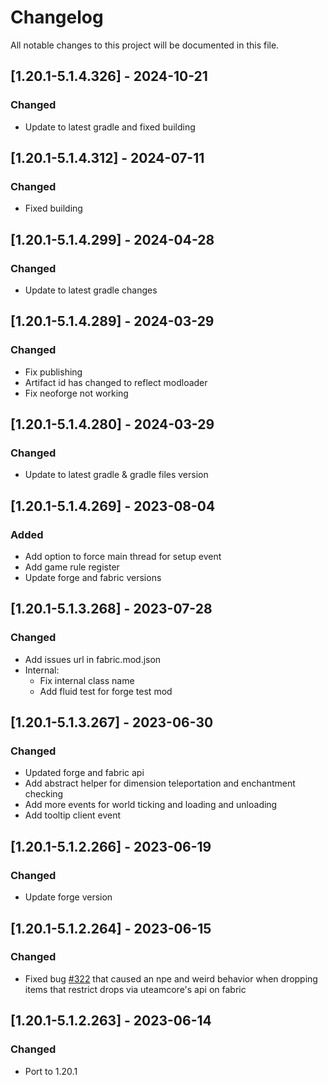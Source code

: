# Changelog
All notable changes to this project will be documented in this file.

## [1.20.1-5.1.4.326] - 2024-10-21
### Changed
 - Update to latest gradle and fixed building

## [1.20.1-5.1.4.312] - 2024-07-11
### Changed
 - Fixed building

## [1.20.1-5.1.4.299] - 2024-04-28
### Changed
 - Update to latest gradle changes

## [1.20.1-5.1.4.289] - 2024-03-29
### Changed
 - Fix publishing
 - Artifact id has changed to reflect modloader
 - Fix neoforge not working

## [1.20.1-5.1.4.280] - 2024-03-29
### Changed
 - Update to latest gradle & gradle files version

## [1.20.1-5.1.4.269] - 2023-08-04
### Added
 - Add option to force main thread for setup event
 - Add game rule register
 - Update forge and fabric versions

## [1.20.1-5.1.3.268] - 2023-07-28
### Changed
 - Add issues url in fabric.mod.json
 - Internal:
   - Fix internal class name
   - Add fluid test for forge test mod

## [1.20.1-5.1.3.267] - 2023-06-30
### Changed
 - Updated forge and fabric api
 - Add abstract helper for dimension teleportation and enchantment checking
 - Add more events for world ticking and loading and unloading
 - Add tooltip client event

## [1.20.1-5.1.2.266] - 2023-06-19
### Changed
 - Update forge version

## [1.20.1-5.1.2.264] - 2023-06-15
### Changed
 - Fixed bug [#322](https://github.com/MC-U-Team/U-Team-Core/issues/322) that caused an npe and weird behavior when dropping items that restrict drops via uteamcore's api on fabric

## [1.20.1-5.1.2.263] - 2023-06-14
### Changed
 - Port to 1.20.1